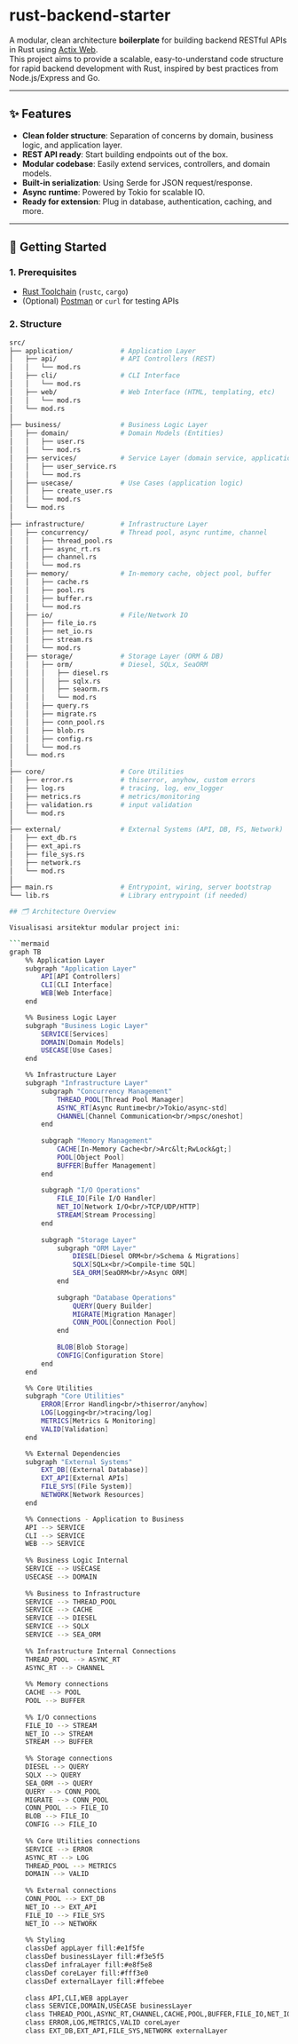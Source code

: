 # rust-backend-starter

A modular, clean architecture **boilerplate** for building backend RESTful APIs in Rust using [Actix Web](https://actix.rs/).  
This project aims to provide a scalable, easy-to-understand code structure for rapid backend development with Rust, inspired by best practices from Node.js/Express and Go.

---

## ✨ Features

- **Clean folder structure**: Separation of concerns by domain, business logic, and application layer.
- **REST API ready**: Start building endpoints out of the box.
- **Modular codebase**: Easily extend services, controllers, and domain models.
- **Built-in serialization**: Using Serde for JSON request/response.
- **Async runtime**: Powered by Tokio for scalable IO.
- **Ready for extension**: Plug in database, authentication, caching, and more.

---

## 🚀 Getting Started

### 1. **Prerequisites**

- [Rust Toolchain](https://www.rust-lang.org/tools/install) (`rustc`, `cargo`)
- (Optional) [Postman](https://www.postman.com/) or `curl` for testing APIs

### 2. **Structure**

```sh
src/
├── application/            # Application Layer
│   ├── api/                # API Controllers (REST)
│   │   └── mod.rs
│   ├── cli/                # CLI Interface
│   │   └── mod.rs
│   ├── web/                # Web Interface (HTML, templating, etc)
│   │   └── mod.rs
│   └── mod.rs
│
├── business/               # Business Logic Layer
│   ├── domain/             # Domain Models (Entities)
│   │   ├── user.rs
│   │   └── mod.rs
│   ├── services/           # Service Layer (domain service, application service)
│   │   ├── user_service.rs
│   │   └── mod.rs
│   ├── usecase/            # Use Cases (application logic)
│   │   ├── create_user.rs
│   │   └── mod.rs
│   └── mod.rs
│
├── infrastructure/         # Infrastructure Layer
│   ├── concurrency/        # Thread pool, async runtime, channel
│   │   ├── thread_pool.rs
│   │   ├── async_rt.rs
│   │   ├── channel.rs
│   │   └── mod.rs
│   ├── memory/             # In-memory cache, object pool, buffer
│   │   ├── cache.rs
│   │   ├── pool.rs
│   │   ├── buffer.rs
│   │   └── mod.rs
│   ├── io/                 # File/Network IO
│   │   ├── file_io.rs
│   │   ├── net_io.rs
│   │   ├── stream.rs
│   │   └── mod.rs
│   ├── storage/            # Storage Layer (ORM & DB)
│   │   ├── orm/            # Diesel, SQLx, SeaORM
│   │   │   ├── diesel.rs
│   │   │   ├── sqlx.rs
│   │   │   ├── seaorm.rs
│   │   │   └── mod.rs
│   │   ├── query.rs
│   │   ├── migrate.rs
│   │   ├── conn_pool.rs
│   │   ├── blob.rs
│   │   ├── config.rs
│   │   └── mod.rs
│   └── mod.rs
│
├── core/                   # Core Utilities
│   ├── error.rs            # thiserror, anyhow, custom errors
│   ├── log.rs              # tracing, log, env_logger
│   ├── metrics.rs          # metrics/monitoring
│   ├── validation.rs       # input validation
│   └── mod.rs
│
├── external/               # External Systems (API, DB, FS, Network)
│   ├── ext_db.rs
│   ├── ext_api.rs
│   ├── file_sys.rs
│   ├── network.rs
│   └── mod.rs
│
├── main.rs                 # Entrypoint, wiring, server bootstrap
└── lib.rs                  # Library entrypoint (if needed)

## 🗂️ Architecture Overview

Visualisasi arsitektur modular project ini:

```mermaid
graph TB
    %% Application Layer
    subgraph "Application Layer"
        API[API Controllers]
        CLI[CLI Interface]
        WEB[Web Interface]
    end

    %% Business Logic Layer
    subgraph "Business Logic Layer"
        SERVICE[Services]
        DOMAIN[Domain Models]
        USECASE[Use Cases]
    end

    %% Infrastructure Layer
    subgraph "Infrastructure Layer"
        subgraph "Concurrency Management"
            THREAD_POOL[Thread Pool Manager]
            ASYNC_RT[Async Runtime<br/>Tokio/async-std]
            CHANNEL[Channel Communication<br/>mpsc/oneshot]
        end
        
        subgraph "Memory Management"
            CACHE[In-Memory Cache<br/>Arc&lt;RwLock&gt;]
            POOL[Object Pool]
            BUFFER[Buffer Management]
        end
        
        subgraph "I/O Operations"
            FILE_IO[File I/O Handler]
            NET_IO[Network I/O<br/>TCP/UDP/HTTP]
            STREAM[Stream Processing]
        end
        
        subgraph "Storage Layer"
            subgraph "ORM Layer"
                DIESEL[Diesel ORM<br/>Schema & Migrations]
                SQLX[SQLx<br/>Compile-time SQL]
                SEA_ORM[SeaORM<br/>Async ORM]
            end
            
            subgraph "Database Operations"
                QUERY[Query Builder]
                MIGRATE[Migration Manager]
                CONN_POOL[Connection Pool]
            end
            
            BLOB[Blob Storage]
            CONFIG[Configuration Store]
        end
    end

    %% Core Utilities
    subgraph "Core Utilities"
        ERROR[Error Handling<br/>thiserror/anyhow]
        LOG[Logging<br/>tracing/log]
        METRICS[Metrics & Monitoring]
        VALID[Validation]
    end

    %% External Dependencies
    subgraph "External Systems"
        EXT_DB[(External Database)]
        EXT_API[External APIs]
        FILE_SYS[(File System)]
        NETWORK[Network Resources]
    end

    %% Connections - Application to Business
    API --> SERVICE
    CLI --> SERVICE
    WEB --> SERVICE
    
    %% Business Logic Internal
    SERVICE --> USECASE
    USECASE --> DOMAIN
    
    %% Business to Infrastructure
    SERVICE --> THREAD_POOL
    SERVICE --> CACHE
    SERVICE --> DIESEL
    SERVICE --> SQLX
    SERVICE --> SEA_ORM
    
    %% Infrastructure Internal Connections
    THREAD_POOL --> ASYNC_RT
    ASYNC_RT --> CHANNEL
    
    %% Memory connections
    CACHE --> POOL
    POOL --> BUFFER
    
    %% I/O connections
    FILE_IO --> STREAM
    NET_IO --> STREAM
    STREAM --> BUFFER
    
    %% Storage connections
    DIESEL --> QUERY
    SQLX --> QUERY
    SEA_ORM --> QUERY
    QUERY --> CONN_POOL
    MIGRATE --> CONN_POOL
    CONN_POOL --> FILE_IO
    BLOB --> FILE_IO
    CONFIG --> FILE_IO
    
    %% Core Utilities connections
    SERVICE --> ERROR
    ASYNC_RT --> LOG
    THREAD_POOL --> METRICS
    DOMAIN --> VALID
    
    %% External connections
    CONN_POOL --> EXT_DB
    NET_IO --> EXT_API
    FILE_IO --> FILE_SYS
    NET_IO --> NETWORK
    
    %% Styling
    classDef appLayer fill:#e1f5fe
    classDef businessLayer fill:#f3e5f5
    classDef infraLayer fill:#e8f5e8
    classDef coreLayer fill:#fff3e0
    classDef externalLayer fill:#ffebee
    
    class API,CLI,WEB appLayer
    class SERVICE,DOMAIN,USECASE businessLayer
    class THREAD_POOL,ASYNC_RT,CHANNEL,CACHE,POOL,BUFFER,FILE_IO,NET_IO,STREAM,DIESEL,SQLX,SEA_ORM,QUERY,MIGRATE,CONN_POOL,BLOB,CONFIG infraLayer
    class ERROR,LOG,METRICS,VALID coreLayer
    class EXT_DB,EXT_API,FILE_SYS,NETWORK externalLayer


